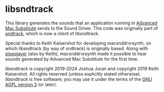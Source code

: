 libsndtrack
===========

This library generates the sounds that an application running in [Advanced Mac Substitute][AMS] sends to the Sound Driver.  This code was originally part of [sndtrack][], which is now a client of libsndtrack.

[AMS]:  <https://www.v68k.org/advanced-mac-substitute/>

[sndtrack]:  <../sndtrack/>

Special thanks to Keith Kaisershot for developing macsnddrvrsynth, on which libsndtrack (by way of sndtrack) is originally based.  Along with [pipeplayer][] (also by Keith), macsnddrvrsynth made it possible to hear sounds generated by Advanced Mac Substitute for the first time.

[pipeplayer]:  <https://bitbucket.org/blitter/pipeplayer.git>

libsndtrack is copyright 2019-2024 Joshua Juran and copyright 2019 Keith Kaisershot.  All rights reserved (unless explicitly stated otherwise).  libsndtrack is free software; you may use it under the terms of the [GNU AGPL version 3][AGPL] (or later).

[AGPL]:  <../../LICENSE/AGPL-3.0.txt>
